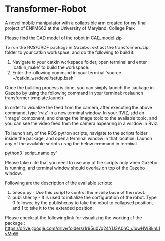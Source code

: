 # Transformer-Robot
A novel mobile manipulator with a collapsible arm created for my final project of ENPM662 at the University of Maryland, College Park

Please find the CAD model of the robot in CAD_model.zip 

To run the ROS/URDF package in Gazebo, extract the transformers.zip folder to your catkin workspace, and do the following to build it: 
1. Navigate to your catkin workspace folder, open terminal and enter 'catkin_make' to build the workspace.
2. Enter the following command in your terminal 'source ~/catkin_ws/devel/setup.bash'

Once the building process is done, you can simply launch the package in Gazebo by using the following command in your terminal:
roslaunch transformer template.launch

In order to visualize the feed from the camera, after executing the above command, type 'rviz' in a new terminal window. In your RVIZ, add an 'Image' component, and change the image topic to the available topic, and you can see the video feed from the camera appearing in a window in Rviz.

To launch any of the ROS python scripts, navigate to the scripts folder inside the package, and open a terminal window in that location. Launch any of the available scripts using the below command in terminal 

python3 'script_name.py'

Please take note that you need to use any of the scripts only when Gazebo is running, and terminal window should overlay on top of the Gazebo window.

Following are the description of the available scripts:

1. teleop.py - Use this script to control the mobile base of the robot.
2. publisher.py - It is used to initialize the configuration of the robot. Type 0 followed by the publisher.py to take the robot to collapsed position, and 1 to take it to the extended position.

Please checkout the following link for visualizing the working of the package : https://drive.google.com/drive/folders/1r95u0Vq24YU3A0hC_s1uwHW8knL1vMpW
